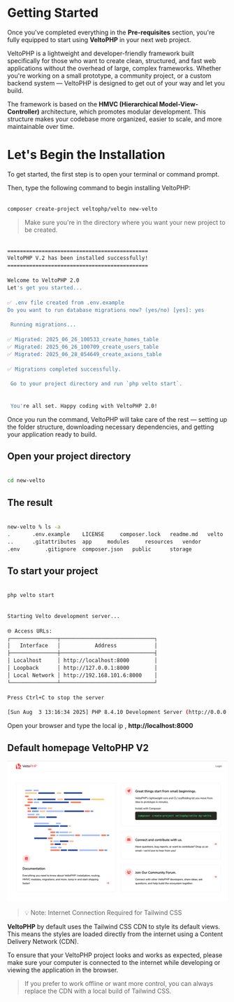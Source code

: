 # Getting Started

Once you've completed everything in the **Pre-requisites** section, you're fully equipped to start using **VeltoPHP** in your next web project.

VeltoPHP is a lightweight and developer-friendly framework built specifically for those who want to create clean, structured, and fast web applications without the overhead of large, complex frameworks. Whether you're working on a small prototype, a community project, or a custom backend system — VeltoPHP is designed to get out of your way and let you build.

The framework is based on the **HMVC (Hierarchical Model-View-Controller)** architecture, which promotes modular development. This structure makes your codebase more organized, easier to scale, and more maintainable over time.


# Let's Begin the Installation

To get started, the first step is to open your terminal or command prompt.

Then, type the following command to begin installing VeltoPHP:

```bash

composer create-project veltophp/velto new-velto

```

> Make sure you're in the directory where you want your new project to be created.

```bash

=============================================
VeltoPHP V.2 has been installed successfully!
=============================================

Welcome to VeltoPHP 2.0 
Let's get you started...

✅ .env file created from .env.example
Do you want to run database migrations now? (yes/no) [yes]: yes

 Running migrations...

✅ Migrated: 2025_06_26_100533_create_homes_table
✅ Migrated: 2025_06_26_100709_create_users_table
✅ Migrated: 2025_06_28_054649_create_axions_table

✅ Migrations completed successfully.

 Go to your project directory and run `php velto start`. 


 You're all set. Happy coding with VeltoPHP 2.0!

```

Once you run the command, VeltoPHP will take care of the rest — setting up the folder structure, downloading necessary dependencies, and getting your application ready to build.

## Open your project directory

```bash

cd new-velto

```

## The result

```bash

new-velto % ls -a
.		.env.example	LICENSE		composer.lock	readme.md	velto
..		.gitattributes	app		modules		resources	vendor
.env		.gitignore	composer.json	public		storage

```


## To start your project


```bash

php velto start

```

```bash

Starting Velto development server...

🌐 Access URLs:
┌───────────────┬──────────────────────────────┐
│   Interface   │           Address            │
├───────────────┼──────────────────────────────┤
│ Localhost     │ http://localhost:8000        │
│ Loopback      │ http://127.0.0.1:8000        │
│ Local Network │ http://192.168.101.6:8000    │
└───────────────┴──────────────────────────────┘

Press Ctrl+C to stop the server

[Sun Aug  3 13:16:34 2025] PHP 8.4.10 Development Server (http://0.0.0.0:8000) started

```

Open your browser and type the local ip , **http://localhost:8000**

## Default homepage VeltoPHP V2

![VeltoPHP Banner](https://raw.githubusercontent.com/veltophp/velto-img-ss/refs/heads/main/Screenshot%202025-08-03%20at%2013.19.56.png)


> 💡 Note: Internet Connection Required for Tailwind CSS

**VeltoPHP** by default uses the Tailwind CSS CDN to style its default views. This means the styles are loaded directly from the internet using a Content Delivery Network (CDN).

To ensure that your VeltoPHP project looks and works as expected, please make sure your computer is connected to the internet while developing or viewing the application in the browser.

> If you prefer to work offline or want more control, you can always replace the CDN with a local build of Tailwind CSS.